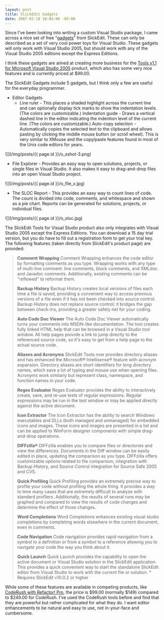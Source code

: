 ```yaml
---
layout: post
title: SlickEdit Gadgets
date: 2007-02-18 18:04:00 -05:00
---
```


Since I've been looking into writing a custom Visual Studio package, I came across a nice set of free "[gadgets](http://www.slickedit.com/content/view/441)" from SlickEdit. These can only be described as a set of very cool power toys for Visual Studio. These gadgets will only work with Visual Studio 2005, but should work with any of the Visual Studio 2005 editions except the Express Editions.

I think these gadgets are aimed at creating more business for the [Tools v1.1 for Microsoft Visual Studio 2005](http://www.slickedit.com/content/view/385/234/) product, which also has some very nice features and is currently priced at $99.00.

The SlickEdit Gadgets include 5 gadgets, but I think only a few are useful for the everyday programmer. 

*   Editor Gadgets  
    *   Line ruler - This places a shaded highlight across the current line and can optionally display tick marks to show the indentation levels. (The colors are customizable.)  Indentation guide - Draws a vertical dashed line in the editor indicating the indention level of the current line. (The colors are customizable.)  Auto-copy selection - Automatically copies the selected text to the clipboard and allows pasting by clicking the middle mouse button (or scroll wheel). This is very similar to XMouse and the copy/paste features found in most of the Unix code editors for years. 

![](/img/posts/{{ page.id }}/o_sshot-3.png) 

*   File Explorer - Provides an easy way to open solutions, projects, or single files in Visual Studio. It also makes it easy to drag-and-drop files into an open Visual Studio project. 

![](/img/posts/{{ page.id }}/o_file_x.jpg) 

*   The SLOC Report - This provides an easy way to count lines of code. The count is divided into code, comments, and whitespace and shown as a pie chart. Reports can be generated for solutions, projects, or individual files. 

![](/img/posts/{{ page.id }}/o_sloc.jpg) 

The SlickEdit Tools for Visual Studio product also only integrates with Visual Studio 2005 except the Express Editions. You can download a 15 day trial version, but you do have to fill out a registration form to get your trial key. The following features (taken directly from SlickEdit's product page) are provided:

> **Comment Wrapping** Comment Wrapping enhances the code editor by formatting comments as you type. Wrapping works with any type of multi-line comment: line comments, block comments, and XMLdoc and Javadoc comments. Additionally, existing comments can be "reflowed" to reformat them.
> 
> **Backup History** Backup History creates local versions of files each time a file is saved, providing a convenient way to access previous versions of a file even if it has not been checked into source control. Backup History does not replace source control; it bridges the gap between check-ins, providing a greater safety net for your coding.
> 
> **Auto Code Doc Viewer** The Auto Code Doc Viewer automatically turns your comments into MSDN-like documentation. The tool creates fully linked HTML help that can be browsed in a Visual Studio tool window. All help pages provide a link to jump directly to the referenced source code, so it's easy to get from a help page to the actual source code.
> 
> **Aliases and Acronyms** SlickEdit Tools now provides directory aliases and has enhanced the Microsoft® Intellisense® feature with acronym expansion. Directory aliases are short identifiers for long directory names, which save a lot of typing and mouse use when opening files. Acronyms work similarly but represent class, namespace, and function names in your code.
> 
> **Regex Evaluator** Regex Evaluator provides the ability to interactively create, save, and re-use tests of regular expressions. Regular expressions may be run in the test window or may be applied directly against the active document.
> 
> **Icon Extractor** The Icon Extractor has the ability to search Windows executables and DLLs (both managed and unmanaged) for embedded icons and images. These icons and images are presented in a list and can be applied to WinForm designer components with simple drag-and-drop operations.
> 
> **DIFFzilla®** DIFFzilla enables you to compare files or directories and view the differences. Documents in the Diff window can be easily edited in place, updating the comparison as you type. DIFFzilla offers customizable options related to file comparison, integration with Backup History, and Source Control integration for Source Safe 2005 and CVS.
> 
> **Quick Profiling** Quick Profiling provides an extremely precise way to profile your code without profiling the whole thing. It provides a way to time many cases that are extremely difficult to analyze with standard profilers. Additionally, the results of several runs may be graphed and compared to view the results of code changes and determine the effect of those changes.
> 
> **Word Completions** Word Completions enhances existing visual studio completions by completing words elsewhere in the current document, even in comments.
> 
> **Code Navigation** Code navigation provides rapid navigation from a symbol to a definition or from a symbol to a reference allowing you to navigate your code the way you think about it.
> 
> **Quick Launch** Quick Launch provides the capability to open the active document or Visual Studio solution in the SlickEdit application. This provides a quick convenient way to start the standalone SlickEdit editor from Visual Studio to work with the current file or solution. * Requires SlickEdit v10.0.2 or higher

While some of these features are available in competing products, like [CodeRush with Refactor! Pro](http://www.devexpress.com/Products/NET/IDETools/CodeRush/), the price is $99.00 (normally $149) compared to $249.00 for CodeRush. I've used the CodeRush tools before and find that they are powerful but rather complicated for what they do. I want editor enhancements to be natural and easy to use, not in-your-face and cumbersome.
